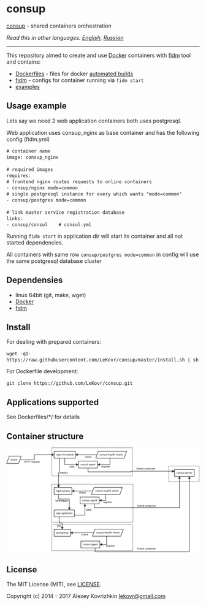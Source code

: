 consup
======

[consup](https://github.com/LeKovr/consup) - shared containers orchestration

*Read this in other languages: [English](README.md), [Russian](README.ru.md)*

---

This repository aimed to create and use [Docker](https://www.docker.com/) containers with [fidm](https://github.com/LeKovr/fidm) tool and contains:

* [Dockerfiles](Dockerfiles/) - files for docker [automated builds](https://registry.hub.docker.com/u/lekovr/)
* [fidm](https://github.com/LeKovr/fidm) - configs for container running via `fidm start`
* [examples](demo/)

Usage example
-------------

Lets say we need 2 web application containers both uses postgresql.

Web application uses consup_nginx as base container and has the following config (fidm.yml)

```
# container name
image: consup_nginx

# required images
requires:
# frontend nginx routes requests to online containers
- consup/nginx mode=common
# single postgresql instance for every which wants "mode=common"
- consup/postgres mode=common

# link master service registration database
links:
- consup/consul    # consul.yml

```

Running `fidm start` in application dir will start its container and all not started dependencies.

All containers with same row `consup/postgres mode=common` in config will use the same postgresql database cluster

Dependensies
------------

* linux 64bit (git, make, wget)
* [Docker](http://docker.io)
* [fidm](https://github.com/LeKovr/fidm)

Install
-------

For dealing with prepared containers:
```
wget -qO- https://raw.githubusercontent.com/LeKovr/consup/master/install.sh | sh
```

For Dockerfile development:
```
git clone https://github.com/LeKovr/consup.git
```

Applications supported
----------------------

See Dockerfiles/*/ for details

Container structure
-------------------

![Container structure](doc/consup.png)

License
-------

The MIT License (MIT), see [LICENSE](LICENSE).

Copyright (c) 2014 - 2017 Alexey Kovrizhkin lekovr@gmail.com

